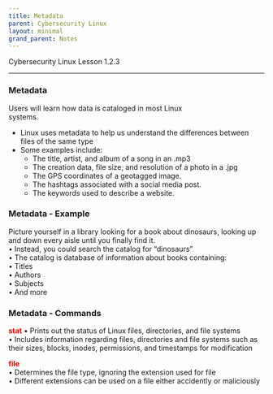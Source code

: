 ```yaml
---
title: Metadata
parent: Cybersecurity Linux
layout: minimal
grand_parent: Notes
---
```

Cybersecurity Linux Lesson 1.2.3
___
### Metadata  
Users will learn how data is cataloged in most Linux  
systems.
- Linux uses metadata to help us understand the differences between files of the same type  
- Some examples include:  
	- The title, artist, and album of a song in an .mp3  
	- The creation data, file size, and resolution of a photo in a .jpg  
	- The GPS coordinates of a geotagged image.  
	- The hashtags associated with a social media post.  
	- The keywords used to describe a website.

### Metadata - Example  
Picture yourself in a library looking for a book about dinosaurs, looking up and down every aisle until you finally find it.  
• Instead, you could search the catalog for “dinosaurs”  
• The catalog is database of information about books containing:  
	• Titles  
	• Authors  
	• Subjects  
	• And more

### Metadata - Commands  
**<span style="color:rgb(255, 0, 0)">stat</span>**
• Prints out the status of Linux files, directories, and file systems  
• Includes information regarding files, directories and file systems such as their sizes, blocks, inodes, permissions, and timestamps for modification

**<span style="color:rgb(255, 0, 0)">file</span>**  
• Determines the file type, ignoring the extension used for file  
• Different extensions can be used on a file either accidently or maliciously